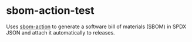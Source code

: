 # sbom-action-test

Uses [sbom-action](https://github.com/anchore/sbom-action) to generate a software bill of materials (SBOM) in SPDX JSON and attach it automatically to releases.
